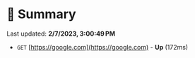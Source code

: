 # 📖 Summary
Last updated: **2/7/2023, 3:00:49 PM**

- `GET` [https://google.com](https://google.com) - **Up** (172ms)
